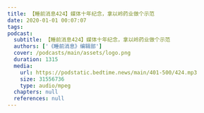 ```yaml
---
title: 【睡前消息424】媒体十年纪念，拿以岭药业做个示范
date: 2020-01-01 00:07:07
tags:
podcast:
  subtitle: 【睡前消息424】媒体十年纪念，拿以岭药业做个示范
  authors: ['《睡前消息》编辑部']
  cover: /podcasts/main/assets/logo.png
  duration: 1315
  media:
    url: https://podstatic.bedtime.news/main/401-500/424.mp3
    size: 31556736
    type: audio/mpeg
  chapters: null
  references: null
---
```

